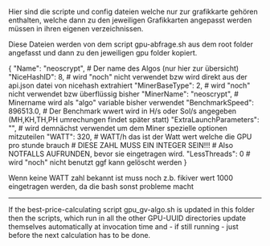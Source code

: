 Hier sind die scripte und config dateien welche nur zur grafikkarte gehören enthalten, welche dann zu
den jeweiligen Grafikkarten angepasst werden müssen in ihren eigenen verzeichnissen.

Diese Dateien werden von dem script gpu-abfrage.sh aus dem root folder angefasst und dann zu den jeweiligen
gpu folder kopiert.

{
"Name": "neoscrypt",                # Der name des Algos (nur hier zur übersicht)
      "NiceHashID": 8,              # wird "noch" nicht verwendet bzw wird direkt aus der api.json datei von nicehash extrahiert
      "MinerBaseType": 2,           # wird "noch" nicht verwendet bzw überflüssig bisher
      "MinerName": "neoscrypt",     # Minername wird als "algo" variable bisher verwendet
      "BenchmarkSpeed": 896513.0,   # Der Benchmark wwert wird in H/s oder Sol/s angegeben (MH,KH,TH,PH umrechungen findet später statt)
      "ExtraLaunchParameters": "",  # wird demnächst verwendet um dem Miner spezielle optionen mitzuteilen
      "WATT": 320,                  # WATT/h das ist der Watt wert welche die GPU pro stunde brauch
                                    # DIESE ZAHL MUSS EIN INTEGER SEIN!!!
                                    # Also NOTFALLS AUFRUNDEN, bevor sie eingetragen wird.
      "LessThreads": 0              # wird "noch" nicht benutzt ggf kann gelöscht werden
}

Wenn keine WATT zahl bekannt ist muss noch z.b. fikiver wert 1000 eingetragen werden, da die bash sonst probleme macht

-----------------------------

If the best-price-calculating script gpu_gv-algo.sh is updated in this folder
then the scripts, which run in all the other GPU-UUID directories update themselves
automatically at invocation time and - if still running - just before the next calculation has to be done.

